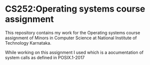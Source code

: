 # CS252:Operating systems course assignment

This repository contains my work for the Operating systems course assignment of Minors in Computer Science at National Institute of Technology Karnataka.

While working on this assignment I used [](https://pubs.opengroup.org/onlinepubs/9699919799.2018edition/idx/functions.html) which is a aocumentation of system calls as defined in POSIX.1-2017 
